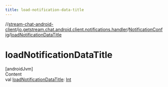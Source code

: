 ```yaml
---
title: load-notification-data-title
---
```

//[stream-chat-android-client](../../../index.md)/[io.getstream.chat.android.client.notifications.handler](../index.md)/[NotificationConfig](index.md)/[loadNotificationDataTitle](loadNotificationDataTitle.md)



# loadNotificationDataTitle  
[androidJvm]  
Content  
val [loadNotificationDataTitle](loadNotificationDataTitle.md): [Int](https://kotlinlang.org/api/latest/jvm/stdlib/kotlin/-int/index.html)  



